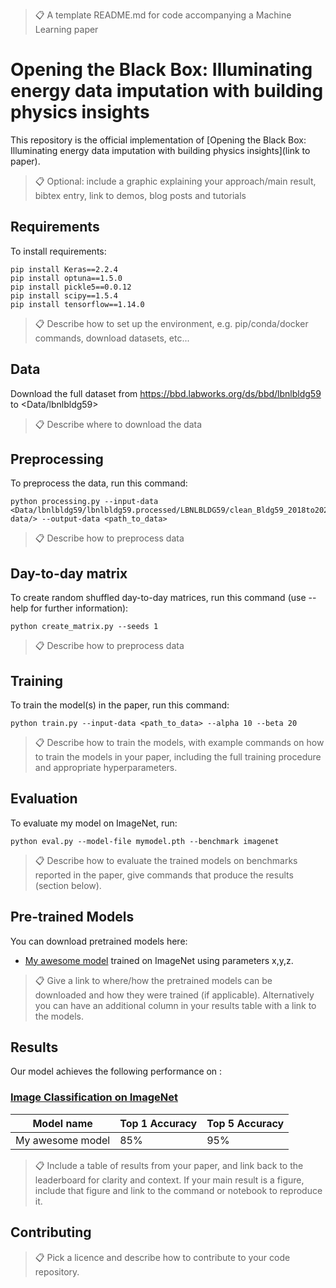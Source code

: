 >📋  A template README.md for code accompanying a Machine Learning paper

# Opening the Black Box: Illuminating energy data imputation with building physics insights

This repository is the official implementation of [Opening the Black Box: Illuminating energy data imputation with building physics insights](link to paper). 

>📋  Optional: include a graphic explaining your approach/main result, bibtex entry, link to demos, blog posts and tutorials

## Requirements

To install requirements:

```setup
pip install Keras==2.2.4
pip install optuna==1.5.0
pip install pickle5==0.0.12
pip install scipy==1.5.4
pip install tensorflow==1.14.0
```

>📋  Describe how to set up the environment, e.g. pip/conda/docker commands, download datasets, etc...

## Data

Download the full dataset from <https://bbd.labworks.org/ds/bbd/lbnlbldg59> to <Data/lbnlbldg59>

>📋  Describe where to download the data

## Preprocessing

To preprocess the data, run this command:

```preprocessing
python processing.py --input-data <Data/lbnlbldg59/lbnlbldg59.processed/LBNLBLDG59/clean_Bldg59_2018to2020/clean data/> --output-data <path_to_data>
```

>📋  Describe how to preprocess data

## Day-to-day matrix

To create random shuffled day-to-day matrices, run this command (use --help for further information):

```matrix cration
python create_matrix.py --seeds 1
```

>📋  Describe how to preprocess data

## Training

To train the model(s) in the paper, run this command:

```train
python train.py --input-data <path_to_data> --alpha 10 --beta 20
```

>📋  Describe how to train the models, with example commands on how to train the models in your paper, including the full training procedure and appropriate hyperparameters.

## Evaluation

To evaluate my model on ImageNet, run:

```eval
python eval.py --model-file mymodel.pth --benchmark imagenet
```

>📋  Describe how to evaluate the trained models on benchmarks reported in the paper, give commands that produce the results (section below).

## Pre-trained Models

You can download pretrained models here:

- [My awesome model](https://drive.google.com/mymodel.pth) trained on ImageNet using parameters x,y,z. 

>📋  Give a link to where/how the pretrained models can be downloaded and how they were trained (if applicable).  Alternatively you can have an additional column in your results table with a link to the models.

## Results

Our model achieves the following performance on :

### [Image Classification on ImageNet](https://paperswithcode.com/sota/image-classification-on-imagenet)

| Model name         | Top 1 Accuracy  | Top 5 Accuracy |
| ------------------ |---------------- | -------------- |
| My awesome model   |     85%         |      95%       |

>📋  Include a table of results from your paper, and link back to the leaderboard for clarity and context. If your main result is a figure, include that figure and link to the command or notebook to reproduce it. 


## Contributing

>📋  Pick a licence and describe how to contribute to your code repository. 
